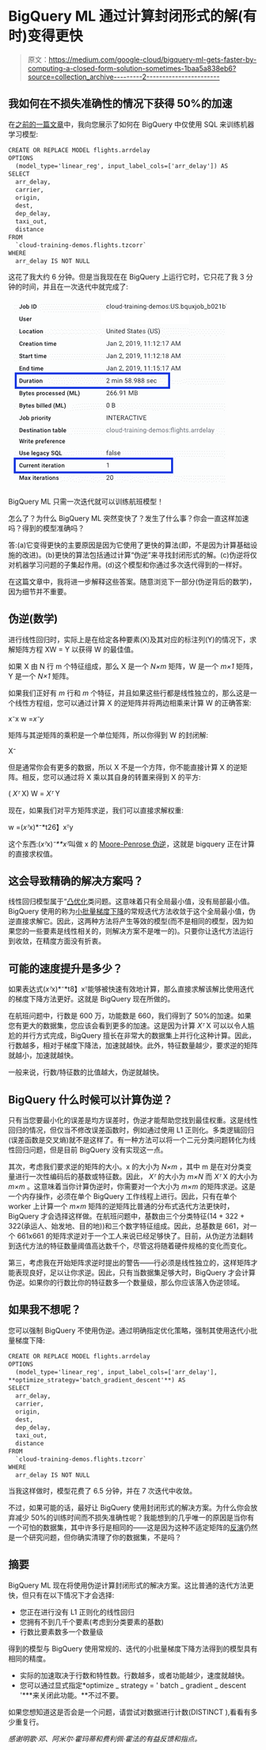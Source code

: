 # BigQuery ML 通过计算封闭形式的解(有时)变得更快

> 原文：<https://medium.com/google-cloud/bigquery-ml-gets-faster-by-computing-a-closed-form-solution-sometimes-1baa5a838eb6?source=collection_archive---------2----------------------->

## 我如何在不损失准确性的情况下获得 50%的加速

在[之前的一篇文章](https://towardsdatascience.com/how-to-do-online-prediction-with-bigquery-ml-db2248c0ae5)中，我向您展示了如何在 BigQuery 中仅使用 SQL 来训练机器学习模型:

```
CREATE OR REPLACE MODEL flights.arrdelay
OPTIONS
  (model_type='linear_reg', input_label_cols=['arr_delay']) AS
SELECT
  arr_delay,
  carrier,
  origin,
  dest,
  dep_delay,
  taxi_out,
  distance
FROM
  `cloud-training-demos.flights.tzcorr`
WHERE
  arr_delay IS NOT NULL
```

这花了我大约 6 分钟。但是当我现在在 BigQuery 上运行它时，它只花了我 3 分钟的时间，并且在一次迭代中就完成了:

![](img/c2102c808778290e86094e1a72be8f24.png)

BigQuery ML 只需一次迭代就可以训练航班模型！

怎么了？为什么 BigQuery ML 突然变快了？发生了什么事？你会一直这样加速吗？得到的模型准确吗？

答:(a)它变得更快的主要原因是因为它使用了更快的算法(即，不是因为计算基础设施的改进)。(b)更快的算法包括通过计算“伪逆”来寻找封闭形式的解。(c)伪逆将仅对机器学习问题的子集起作用。(d)这个模型和你通过多次迭代得到的一样好。

在这篇文章中，我将进一步解释这些答案。随意浏览下一部分(伪逆背后的数学)，因为细节并不重要。

## 伪逆(数学)

进行线性回归时，实际上是在给定各种要素(X)及其对应的标注列(Y)的情况下，求解矩阵方程 XW = Y 以获得 W 的最佳值。

如果 X 由 N 行 m 个特征组成，那么 X 是一个 *N×m* 矩阵，W 是一个 *m×1* 矩阵，Y 是一个 *N×1* 矩阵。

如果我们正好有 *m* 行和 *m* 个特征，并且如果这些行都是线性独立的，那么这是一个线性方程组，您可以通过计算 X 的逆矩阵并将两边相乘来计算 W 的正确答案:

x⁻x w =*x⁻y*

矩阵与其逆矩阵的乘积是一个单位矩阵，所以你得到 W 的封闭解:

X⁻

但是通常你会有更多的数据，所以 X 不是一个方阵，你不能直接计算 X 的逆矩阵。相反，您可以通过将 X 乘以其自身的转置来得到 X 的平方:

( *Xᵀ* X) W = *Xᵀ* Y

现在，如果我们对平方矩阵求逆，我们可以直接求解权重:

w =(*xᵀ*x)*⁻*t26】xᵀy

这个东西:(*xᵀ*x)*⁻**xᵀ*叫做 x 的 [Moore-Penrose 伪逆](https://en.wikipedia.org/wiki/Moore%E2%80%93Penrose_inverse)，这就是 bigquery 正在计算的直接求权值。

## 这会导致精确的解决方案吗？

线性回归模型属于“[凸优化](https://en.wikipedia.org/wiki/Convex_optimization)类问题。这意味着只有全局最小值，没有局部最小值。BigQuery 使用的称为[小批量梯度下降](https://en.wikipedia.org/wiki/Stochastic_gradient_descent#Iterative_method)的常规迭代方法收敛于这个全局最小值，伪逆直接求解它。因此，这两种方法将产生等效的模型(而不是相同的模型，因为如果您的一些要素是线性相关的，则解决方案不是唯一的)。只要你让迭代方法运行到收敛，在精度方面没有折衷。

## 可能的速度提升是多少？

如果表达式(*xᵀ*x)*⁻*t8】xᵀ能够被快速有效地计算，那么直接求解该解比使用迭代的梯度下降方法更好。这就是 BigQuery 现在所做的。

在航班问题中，行数是 600 万，功能数是 660，我们得到了 50%的加速。如果您有更大的数据集，您应该会看到更多的加速。这是因为计算 *Xᵀ* X 可以以令人尴尬的并行方式完成，BigQuery 擅长在非常大的数据集上并行化这种计算。因此，行数越多，相对于梯度下降法，加速就越快。此外，特征数量越少，要求逆的矩阵就越小，加速就越快。

一般来说，行数/特征数的比值越大，伪逆就越快。

## BigQuery 什么时候可以计算伪逆？

只有当您要最小化的误差是均方误差时，伪逆才能帮助您找到最佳权重。这是线性回归的情况，但仅当不修改误差函数时，例如通过使用 L1 正则化。多类逻辑回归(误差函数是交叉熵)就不是这样了。有一种方法可以将一个二元分类问题转化为线性回归问题，但是目前 BigQuery 没有实现这一点。

其次，考虑我们要求逆的矩阵的大小。x 的大小为 *N×m* ，其中 m 是在对分类变量进行一次性编码后的基数或特征数。因此， *Xᵀ* 的大小为 *m×N* 而 *Xᵀ* X 的大小为 *m×m* 。这意味着当你计算伪逆时，你需要对一个大小为 *m×m* 的矩阵求逆。这是一个内存操作，必须在单个 BigQuery 工作线程上进行。因此，只有在单个 worker 上计算一个 *m×m* 矩阵的逆矩阵比普通的分布式迭代方法更快时，BigQuery 才会选择这样做。在航班问题中，基数由三个分类特征(14 + 322 + 322(承运人、始发地、目的地))和三个数字特征组成。因此，总基数是 661，对一个 661x661 的矩阵求逆对于一个工人来说已经足够快了。目前，从伪逆方法翻转到迭代方法的特征数量阈值高达数千个，尽管这将随着硬件规格的变化而变化。

第三，考虑我在开始矩阵求逆时提出的警告——行必须是线性独立的，这样矩阵才能表现良好，足以让你求逆。因此，只有当数据集足够大时，BigQuery 才会计算伪逆。如果你的行数比你的特征数多一个数量级，那么你应该落入伪逆领域。

## 如果我不想呢？

您可以强制 BigQuery 不使用伪逆。通过明确指定优化策略，强制其使用迭代小批量梯度下降:

```
CREATE OR REPLACE MODEL flights.arrdelay
OPTIONS
  (model_type='linear_reg', input_label_cols=['arr_delay'], **optimize_strategy='batch_gradient_descent'**) AS
SELECT
  arr_delay,
  carrier,
  origin,
  dest,
  dep_delay,
  taxi_out,
  distance
FROM
  `cloud-training-demos.flights.tzcorr`
WHERE
  arr_delay IS NOT NULL
```

当我这样做时，模型花费了 6.5 分钟，并在 7 次迭代中收敛。

不过，如果可能的话，最好让 BigQuery 使用封闭形式的解决方案。为什么你会放弃减少 50%的训练时间而不损失准确性呢？我能想到的几乎唯一的原因是当你有一个可怕的数据集，其中许多行是相同的——这是因为这种不适定矩阵的[反演](https://www.google.com/search?q=ill+posed+matrix+inversion)仍然是一个研究问题，但你确实清理了你的数据集，不是吗？

## 摘要

BigQuery ML 现在将使用伪逆计算封闭形式的解决方案。这比普通的迭代方法更快，但只有在以下情况下才会选择:

*   您正在进行没有 L1 正则化的线性回归
*   您拥有不到几千个要素(考虑到分类要素的基数)
*   行数比要素数多一个数量级

得到的模型与 BigQuery 使用常规的、迭代的小批量梯度下降方法得到的模型具有相同的精度。

*   实际的加速取决于行数和特性数。行数越多，或者功能越少，速度就越快。
*   您可以通过显式指定*optimize _ strategy = ' batch _ gradient _ descent '***来关闭此功能。**不过不要。

如果您想知道这是否会是一个问题，请尝试对数据进行计数(DISTINCT ),看看有多少重复行。

*感谢明歌·邓、阿米尔·霍玛蒂和费利佩·霍法的有益反馈和指点。*